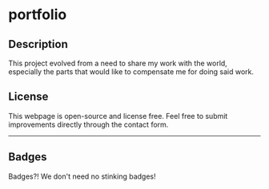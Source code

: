 # portfolio

## Description

This project evolved from a need to share my work with the world, especially the parts that would like to compensate me for doing said work.  

## License

This webpage is open-source and license free.  Feel free to submit improvements directly through the contact form.

---

## Badges

Badges?! We don't need no stinking badges!

